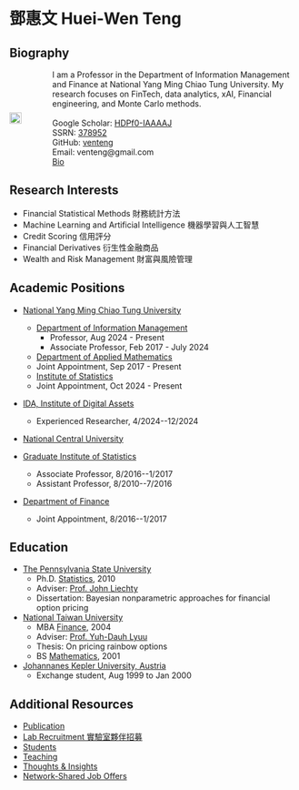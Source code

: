 # 鄧惠文 Huei-Wen Teng 

## Biography  

<div style="display: flex; align-items: center;">
  <img src="https://i.imgur.com/K3qUn90.jpg" style="width: 38%; margin-right: 20px;"/>
  <div>
    I am a Professor in the Department of Information Management and Finance at National Yang Ming Chiao Tung University. My research focuses on FinTech, data analytics, xAI, Financial engineering, and Monte Carlo methods. <br><br> 
      Google Scholar: <a href="https://scholar.google.com/citations?user=HDPf0-IAAAAJ&hl=en">HDPf0-IAAAAJ</a><br>  
    SSRN: <a href="https://papers.ssrn.com/sol3/cf_dev/AbsByAuth.cfm?per_id=3789459">378952</a><br>  
    GitHub: <a href="https://github.com/venteng">venteng</a><br>  
    Email: venteng@gmail.com<br>  
    <a href="https://venteng.github.io/bio.html">Bio</a>
  </div>
</div>


## Research Interests

- Financial Statistical Methods 財務統計方法
- Machine Learning and Artificial Intelligence 機器學習與人工智慧
- Credit Scoring 信用評分
- Financial Derivatives 衍生性金融商品
- Wealth and Risk Management 財富與風險管理

## Academic Positions

- [National Yang Ming Chiao Tung University](https://www.nycu.edu.tw/)
  - [Department of Information Management](https://imf.nctu.edu.tw/)
    - Professor, Aug 2024 - Present
    - Associate Professor, Feb 2017 - July 2024
  -  [Department of Applied Mathematics](https://www.math.nycu.edu.tw/)
    - Joint Appointment, Sep 2017 - Present
  -  [Institute of Statistics](https://stat.nycu.edu.tw/)
    - Joint Appointment, Oct 2024 - Present

- [IDA, Institute of Digital Assets](https://ida.ase.ro)
  - Experienced Researcher, 4/2024--12/2024
-  [National Central University](https://www.ncu.edu.tw)
  - [Graduate Institute of Statistics](http://www.stat.ncu.edu.tw/)
    - Associate Professor, 8/2016--1/2017
    - Assistant Professor, 8/2010--7/2016
  - [Department of Finance](https://fm.mgt.ncu.edu.tw/zh-TW)
    - Joint Appointment, 8/2016--1/2017

## Education

- [The Pennsylvania State University](https://www.psu.edu/)
  - Ph.D. [Statistics](https://science.psu.edu/stat), 2010
  - Adviser: [Prof. John Liechty](http://www.personal.psu.edu/faculty/j/c/jcl12/)
  - Dissertation: Bayesian nonparametric approaches for financial option pricing
- [National Taiwan University](https://www.ntu.edu.tw/)
  - MBA [Finance](https://management.ntu.edu.tw/Fin), 2004
  - Adviser: [Prof. Yuh-Dauh Lyuu](https://www.csie.ntu.edu.tw/~lyuu/)
  - Thesis: On pricing rainbow options
  - BS [Mathematics](http://www.math.ntu.edu.tw/),  2001
- [Johannanes Kepler University, Austria](https://www.jku.at)
  - Exchange student, Aug 1999 to Jan 2000

<!---
## Education 

<div style="display: flex; justify-content: space-between; align-items: flex-start; flex-wrap: nowrap;">
  <div style="width: 62%;">
    <h3><a href="https://www.psu.edu/">The Pennsylvania State University</a></h3>    
      <h4><a href="https://science.psu.edu/stat">Statistics</a>, Ph.D. 2010</h4>
    <ul>
      <li>Adviser: <a href="http://www.personal.psu.edu/faculty/j/c/jcl12/">Prof. John Liechty</a></li>
      <li>Dissertation: Bayesian nonparametric approaches for financial option pricing</li>
    </ul>
  </div>  
  <div style="width: 38%; text-align: right;">
    <img src="https://github.com/user-attachments/assets/b8720259-643c-4662-836e-21cb1b220682" alt="PSU Logo" style="width: 100%; max-width: 150px;"/>
  </div>
</div>

<div style="display: flex; justify-content: space-between; align-items: flex-start; flex-wrap: nowrap;">
  <div style="width: 62%;">
    <h3><a href="https://www.ntu.edu.tw/">National Taiwan University</a></h3>    
    <h4><a href="https://management.ntu.edu.tw/Fin">Finance</a>, MBA 2004</h4>
    <ul>
      <li>Adviser: <a href="https://www.csie.ntu.edu.tw/~lyuu/">Prof. Yuh-Dauh Lyuu</a></li>
      <li>Thesis: On pricing rainbow options</li>
    </ul>    
    <h4><a href="http://www.math.ntu.edu.tw/">Mathematics</a>, BS 2001</h4>
  </div>  
  <div style="width: 38%; text-align: right;">
    <img src="https://github.com/user-attachments/assets/a2cdde62-09e2-485e-a64c-5f63b023994b" alt="NTU Logo" style="width: 100%; max-width: 150px;"/>
  </div>
</div>
--->

<!---
## Upcoming Events
- Dec 5-6, 2024 [The Fourth Yushan Conference 第四屆玉山會議 ](https://yushan-conference.notion.site/4th-Yushan-Conference-9e9d4beb98e64e5c928e5e0680c80d67)
- Dec 10, 2024 研究領域說明會 12:30 - 13:00 管理一館417教室 
--->


## Additional Resources
- [Publication](https://venteng.github.io/Publication.html)
- [Lab Recruitment 實驗室夥伴招募](https://venteng.github.io/LAB_Recruitment/README.html)
- [Students](https://venteng.github.io/LAB_Recruitment/Students.html)
- [Teaching](https://venteng.github.io/Teaching/README.html)
- [Thoughts & Insights](https://venteng.github.io/thoughts/README.html)
- [Network-Shared Job Offers](https://venteng.github.io/Opportunities.html)


<!---
Prism Financial Analystics

## Teaching 
 [鄧惠文／Metaverse! 前進元宇宙](https://hackmd.io/RyNu7V3nToaT6Qb2WQujjw?both)-- Statistics
- Mathematical Statistics
- Machine Learning & FinTech

## 觀點分享 (Thoughts & Insights)

- [鄧惠文/台灣精算師職涯發展與前景 (Oct 19, 2024)](https://hackmd.io/@hwteng/BkDmb-xlkl)
- [鄧惠文/我怎麼轉換跑道，從數學系變成財金所的呢？](https://hackmd.io/7XkdaE4yRAKAs2FIiEG5Lw)
- [鄧惠文/資財系大一新鮮人可能會想知道的？](https://hackmd.io/7XkdaE4yRAKAs2FIiEG5Lw)
- [鄧惠文/碩士生可能會想知道的?](https://hackmd.io/7XA3UFoCRjqT1kW6E4HZbw)
- [鄧惠文/導生分享](https://hackmd.io/nf4uLb40TUW2axK_jCLQLA)
-->

